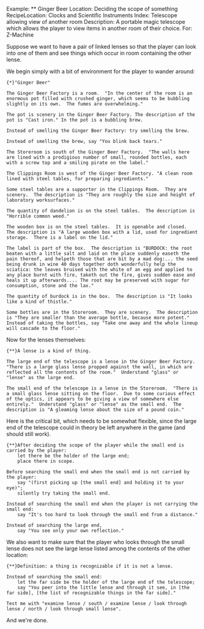 Example: ** Ginger Beer
Location: Deciding the scope of something
RecipeLocation: Clocks and Scientific Instruments
Index: Telescope allowing view of another room
Description: A portable magic telescope which allows the player to view items in another room of their choice.
For: Z-Machine

  
Suppose we want to have a pair of linked lenses so that the player can look into one of them and see things which occur in room containing the other lense.

  
We begin simply with a bit of environment for the player to wander around:

  

``` inform7
{*}"Ginger Beer"

The Ginger Beer Factory is a room.  "In the center of the room is an enormous pot filled with crushed ginger, which seems to be bubbling slightly on its own.  The fumes are overwhelming."

The pot is scenery in the Ginger Beer Factory. The description of the pot is "Cast iron." In the pot is a bubbling brew.

Instead of smelling the Ginger Beer Factory: try smelling the brew.

Instead of smelling the brew, say "You blink back tears."

The Storeroom is south of the Ginger Beer Factory.  "The walls here are lined with a prodigious number of small, rounded bottles, each with a screw top and a smiling pirate on the label."

The Clippings Room is west of the Ginger Beer Factory. "A clean room lined with steel tables, for preparing ingredients."

Some steel tables are a supporter in the Clippings Room.  They are scenery.  The description is "They are roughly the size and height of laboratory worksurfaces."

The quantity of dandelion is on the steel tables.  The description is "Horrible common weed."

The wooden box is on the steel tables.  It is openable and closed.  The description is "A large wooden box with a lid, used for ingredient storage.  There is a label on the lid."

The label is part of the box.  The description is "BURDOCK: the root beaten with a little salt and laid on the place suddenly easeth the pain thereof, and helpeth those that are bit by a mad dog:... the seed being drunk in wine 40 days together doth wonderfully help the sciatica: the leaves bruised with the white of an egg and applied to any place burnt with fire, taketh out the fire, gives sudden ease and heals it up afterwards.... The root may be preserved with sugar for consumption, stone and the lax."

The quantity of burdock is in the box.  The description is "It looks like a kind of thistle."

Some bottles are in the Storeroom.  They are scenery.  The description is "They are smaller than the average bottle, because more potent."  Instead of taking the bottles, say "Take one away and the whole lineup will cascade to the floor."
```

  
Now for the lenses themselves:

  

``` inform7
{**}A lense is a kind of thing.

The large end of the telescope is a lense in the Ginger Beer Factory.  "There is a large glass lense propped against the wall, in which are reflected all the contents of the room."  Understand "glass" or "lense" as the large end.

The small end of the telescope is a lense in the Storeroom.  "There is a small glass lense sitting on the floor.  Due to some curious effect of the optics, it appears to be giving a view of somewhere else entirely."  Understand "glass" or "lense" as the small end.  The description is "A gleaming lense about the size of a pound coin."
```

  
Here is the critical bit, which needs to be somewhat flexible, since the large end of the telescope could in theory be left anywhere in the game (and should still work).

  

``` inform7
{**}After deciding the scope of the player while the small end is carried by the player:
	let there be the holder of the large end;
	place there in scope.

Before searching the small end when the small end is not carried by the player:
	say "(first picking up [the small end] and holding it to your eye)";
	silently try taking the small end.

Instead of searching the small end when the player is not carrying the small end:
	say "It's too hard to look through the small end from a distance."

Instead of searching the large end,
	say "You see only your own reflection."
```

  
We also want to make sure that the player who looks through the small lense does not see the large lense listed among the contents of the other location:

  

``` inform7
{**}Definition: a thing is recognizable if it is not a lense.

Instead of searching the small end:
	let the far side be the holder of the large end of the telescope;
	say "You peer into the little lense and through it see, in [the far side], [the list of recognizable things in the far side]."

Test me with "examine lense / south / examine lense / look through lense / north / look through small lense".
```

  
And we're done.

